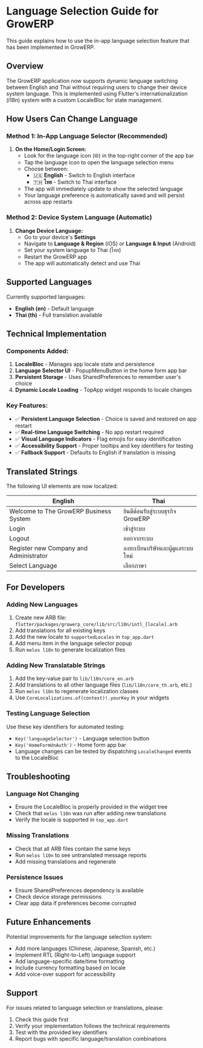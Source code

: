 # Language Selection Guide for GrowERP

This guide explains how to use the in-app language selection feature that has been implemented in GrowERP.

## Overview

The GrowERP application now supports dynamic language switching between English and Thai without requiring users to change their device system language. This is implemented using Flutter's internationalization (i18n) system with a custom LocaleBloc for state management.

## How Users Can Change Language

### Method 1: In-App Language Selector (Recommended)

1. **On the Home/Login Screen:**
   - Look for the language icon (🌐) in the top-right corner of the app bar
   - Tap the language icon to open the language selection menu
   - Choose between:
     - 🇺🇸 **English** - Switch to English interface
     - 🇹🇭 **ไทย** - Switch to Thai interface
   - The app will immediately update to show the selected language
   - Your language preference is automatically saved and will persist across app restarts

### Method 2: Device System Language (Automatic)

1. **Change Device Language:**
   - Go to your device's **Settings**
   - Navigate to **Language & Region** (iOS) or **Language & Input** (Android)
   - Set your system language to Thai (ไทย)
   - Restart the GrowERP app
   - The app will automatically detect and use Thai

## Supported Languages

Currently supported languages:
- **English (en)** - Default language
- **Thai (th)** - Full translation available

## Technical Implementation

### Components Added:

1. **LocaleBloc** - Manages app locale state and persistence
2. **Language Selector UI** - PopupMenuButton in the home form app bar
3. **Persistent Storage** - Uses SharedPreferences to remember user's choice
4. **Dynamic Locale Loading** - TopApp widget responds to locale changes

### Key Features:

- ✅ **Persistent Language Selection** - Choice is saved and restored on app restart
- ✅ **Real-time Language Switching** - No app restart required
- ✅ **Visual Language Indicators** - Flag emojis for easy identification
- ✅ **Accessibility Support** - Proper tooltips and key identifiers for testing
- ✅ **Fallback Support** - Defaults to English if translation is missing

## Translated Strings

The following UI elements are now localized:

| English | Thai |
|---------|------|
| Welcome to The GrowERP Business System | ยินดีต้อนรับสู่ระบบธุรกิจ GrowERP |
| Login | เข้าสู่ระบบ |
| Logout | ออกจากระบบ |
| Register new Company and Administrator | ลงทะเบียนบริษัทและผู้ดูแลระบบใหม่ |
| Select Language | เลือกภาษา |

## For Developers

### Adding New Languages

1. Create new ARB file: `flutter/packages/growerp_core/lib/src/l10n/intl_[locale].arb`
2. Add translations for all existing keys
3. Add the new locale to `supportedLocales` in `top_app.dart`
4. Add menu item in the language selector popup
5. Run `melos l10n` to generate localization files

### Adding New Translatable Strings

1. Add the key-value pair to `lib/l10n/core_en.arb`
2. Add translations to all other language files (`lib/l10n/core_th.arb`, etc.)
3. Run `melos l10n` to regenerate localization classes
4. Use `CoreLocalizations.of(context)!.yourKey` in your widgets

### Testing Language Selection

Use these key identifiers for automated testing:
- `Key('languageSelector')` - Language selection button
- `Key('HomeFormUnAuth')` - Home form app bar
- Language changes can be tested by dispatching `LocaleChanged` events to the LocaleBloc

## Troubleshooting

### Language Not Changing
- Ensure the LocaleBloc is properly provided in the widget tree
- Check that `melos l10n` was run after adding new translations
- Verify the locale is supported in `top_app.dart`

### Missing Translations
- Check that all ARB files contain the same keys
- Run `melos l10n` to see untranslated message reports
- Add missing translations and regenerate

### Persistence Issues
- Ensure SharedPreferences dependency is available
- Check device storage permissions
- Clear app data if preferences become corrupted

## Future Enhancements

Potential improvements for the language selection system:
- Add more languages (Chinese, Japanese, Spanish, etc.)
- Implement RTL (Right-to-Left) language support
- Add language-specific date/time formatting
- Include currency formatting based on locale
- Add voice-over support for accessibility

## Support

For issues related to language selection or translations, please:
1. Check this guide first
2. Verify your implementation follows the technical requirements
3. Test with the provided key identifiers
4. Report bugs with specific language/translation combinations
